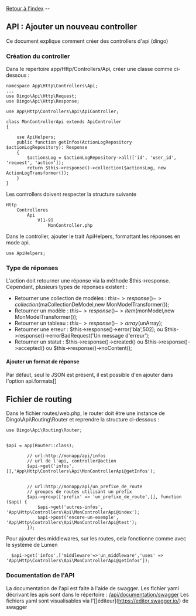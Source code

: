 [Retour à l'index](../index.md)  --

## API : Ajouter un nouveau controller

Ce document explique comment créer des controllers d'api (dingo)

### Création du controller

Dans le repertoire app/Http/Controllers/Api, créer une classe comme ci-dessous : 

````
namespace App\Http\Controllers\Api;
...
use Dingo\Api\Http\Request;
use Dingo\Api\Http\Response;

use App\Http\Controllers\Api\ApiController;

class MonControllerApi extends ApiController
{

    use ApiHelpers;
    public function getInfos(ActionLogRepository $actionLogRepository): Response
    {
        $actionsLog = $actionLogRepository->all(['id', 'user_id', 'request', 'action']);
        return $this->response()->collection($actionsLog, new ActionLogTransformer());
    }
}
````


Les controllers doivent respecter la structure suivante

````
Http
    Controlleres
        Api
            V[1-9]
                MonController.php
````

Dans le controller, ajouter le trait ApiHelpers, formattant les réponses en mode api.

````
use ApiHelpers;
````

### Type de réponses

L'action doit retourner une réponse via la méthode $this->response. Cependant, plusieurs types de réponses existent : 

- Retourner une collection de modèles : $this->response()->collection($maCollectionDeModel,new MonModelTransformer());
- Retourner un modèle : $this->response()->item($monModel,new MonModelTransformer());
- Retourner un tableau : $this->response()->array($unArray);
- Retourner une erreur : $this->response()->error('bla',502); ou $this->response()->errorBadRequest('Un message d\'erreur');
- Retourner un statut : $this->response()->created() ou $this->response()->accepted() ou $this->response()->noContent();
    
#### Ajouter un format de réponse

Par défaut, seul le JSON est présent, il est possible d'en ajouter dans l'option api.formats[]

## Fichier de routing

Dans le fichier routes/web.php, le router doit être une instance de Dingo\Api\Routing\Router et reprendre la structure 
ci-dessous :

````
use Dingo\Api\Routing\Router;


$api = app(Router::class);
        
        // url:http://monapp/api/infos
        // url de l'api, controller@action
        $api->get('infos',[],'App\Http\Controllers\Api\MonControllerApi@getInfos');

        
        // url:http://monapp/api/un_prefixe_de_route
        // groupes de routes utilisant un prefix
        $api->group(['prefix' => 'un_prefixe_de_route',[], function ($api) {
            $api->get('autres-infos', 'App\Http\Controllers\Api\MonControllerApi@index');
            $api->post('encore-un-exemple', 'App\Http\Controllers\Api\MonControllerApi@test');
        }); 
````

Pour ajouter des middlewares, sur les routes, cela fonctionne comme avec le système de Lumen

````
  $api->get('infos',['middleware'=>'un_middleware','uses' =>  'App\Http\Controllers\Api\MonControllerApi@getInfos']);  
````

### Documentation de l'API
La documentation de l'api est faite à l'aide de swagger.
Les fichier yaml décrivant les apis sont dans le répertoire : [/api/documentation/swagger](../swagger)
Les fichiers yaml sont visualisables via l'[]éditeur](https://editor.swagger.io/) de swagger


